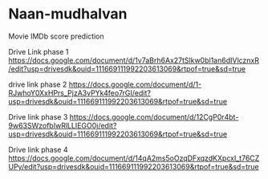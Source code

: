 # Naan-mudhalvan


Movie IMDb score prediction

Drive Link phase 1
https://docs.google.com/document/d/1v7aBrh6Ax27tSlkw0bl1an6dIVlcznxR/edit?usp=drivesdk&ouid=111669111992203613069&rtpof=true&sd=true

drive link phase 2
https://docs.google.com/document/d/1-RJwhoY0XxHPrs_PjzA3vPYk4feo7rGI/edit?usp=drivesdk&ouid=111669111992203613069&rtpof=true&sd=true

Drive link phase 3 
https://docs.google.com/document/d/12CgP0r4bt-9w63SWzofbIwRlLLIEGO0j/edit?usp=drivesdk&ouid=111669111992203613069&rtpof=true&sd=true

Drive link phase 4
https://docs.google.com/document/d/14qA2ms5oOzqDFxqzdKXpcxI_t76CZUPy/edit?usp=drivesdk&ouid=111669111992203613069&rtpof=true&sd=true
